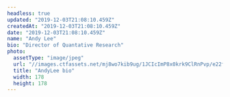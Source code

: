 ```yaml
---
headless: true
updated: "2019-12-03T21:08:10.459Z"
createdAt: "2019-12-03T21:08:10.459Z"
date: "2019-12-03T21:08:10.459Z"
name: "Andy Lee"
bio: "Director of Quantative Research"
photo:
  assetType: "image/jpeg"
  url: "//images.ctfassets.net/mj8wo7kib9ug/1JCIcImP8x0krk9ClRnPvp/e22f88dc61cf4d6342a0e08ca45e733d/AndyLee_bio.jpg"
  title: "AndyLee bio"
  width: 178
  height: 178
---
```

